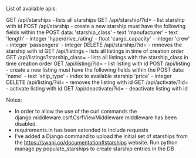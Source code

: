 List of available apis:

GET /api/starships - lists all starships
GET /api/starship/?id=<id> - list starship with id <id>
POST /api/starship - create a new starship
  must have the following fields within the POST data:
    'starship_class' - text
    'manufacturer' - text
    'length' - integer
    'hyperdrive_rating' - float
    'cargo_capacity' - integer
    'crew' - integer
    'passengers' - integer
DELETE /api/starship/?id=<id> - removes the starship with id <id>
GET /api/listings - lists all listings in time of creation order
GET /api/listings?starship_class=<class> - lists all listings with the starship_class <class> in time creation order
GET /api/listing/?id=<id> - list listing with id <id>
POST /api/listing - create a new listing
  must have the following fields within the POST data:
    'name' - text
    'ship_type' - index to available starship
    'price' - integer
DELETE /api/listing/?id=<id> - removes the listing with id <id>
GET /api/activate/?id=<id> - activate listing with id <id>
GET /api/deactivate/?id=<id> - deactivate listing with id <id>

Notes:
- In order to allow the use of the curl commands the django.middleware.csrf.CsrfViewMiddleware middleware has been disabled.
- requirements.in has been extended to include requests
- I've added a Django command to upload the initial set of starships from the https://swapi.co/documentation#starships website.
  Run python manage.py populate_starships to create starship entries in the DB
